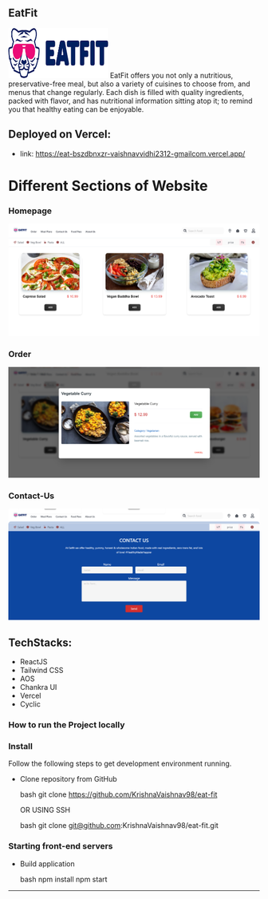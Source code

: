 ## EatFit
<img src="./src/Images/eat_fit_logo.png" height="100" width="200">
EatFit offers you not only a nutritious, preservative-free meal, but also a variety of cuisines to choose from, and menus that change regularly. Each dish is filled with quality ingredients, packed with flavor, and has nutritional information sitting atop it; to remind you that healthy eating can be enjoyable.

## Deployed on Vercel:

- link: https://eat-bszdbnxzr-vaishnavvidhi2312-gmailcom.vercel.app/

# Different Sections of Website
### Homepage
<img src="./src/Images/eatfit_home.png" />

### Order
<img src="./src/Images/eatfit_add.png" />

### Contact-Us
<img src="./src/Images/eatfit_contact.png" >


## TechStacks:

- ReactJS
- Tailwind CSS
- AOS
- Chankra UI
- Vercel
- Cyclic

### How to run the Project locally
### Install

Follow the following steps to get development environment running.

* Clone repository from GitHub

  bash
  git clone https://github.com/KrishnaVaishnav98/eat-fit
  

   OR USING SSH

  bash
  git clone git@github.com:KrishnaVaishnav98/eat-fit.git


### Starting front-end servers

* Build application

  bash
  npm install
  npm start
  
---


